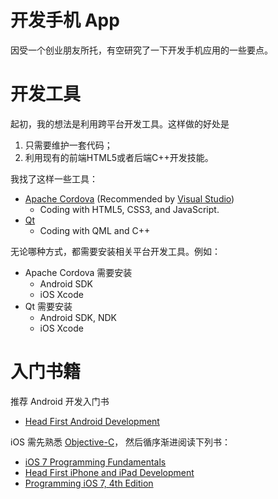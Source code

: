 # 开发手机 App

因受一个创业朋友所托，有空研究了一下开发手机应用的一些要点。

# 开发工具

起初，我的想法是利用跨平台开发工具。这样做的好处是

1. 只需要维护一套代码；
2. 利用现有的前端HTML5或者后端C++开发技能。

我找了这样一些工具：

* [Apache Cordova](http://cordova.apache.org) (Recommended by [Visual Studio](http://www.visualstudio.com/news/vs2013-community-vs))
  * Coding with HTML5, CSS3, and JavaScript.
* [Qt](http://qt-project.org/doc/qt-5/supported-platforms.html#mobile-platforms)
  * Coding with QML and C++

无论哪种方式，都需要安装相关平台开发工具。例如：

* Apache Cordova 需要安装
  * Android SDK
  * iOS Xcode
* Qt 需要安装
  * Android SDK, NDK
  * iOS Xcode

# 入门书籍

推荐 Android 开发入门书

* [Head First Android Development](http://www.it-ebooks.info/book/644/)

iOS 需先熟悉 [Objective-C](http://en.wikipedia.org/wiki/Objective-C)，
然后循序渐进阅读下列书：

* [iOS 7 Programming Fundamentals](http://www.it-ebooks.info/book/3084/)
* [Head First iPhone and iPad Development](http://it-ebooks.info/book/3196/)
* [Programming iOS 7, 4th Edition](http://www.it-ebooks.info/book/3138/)
